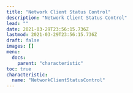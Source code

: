 ```yaml
---
title: "Network Client Status Control"
description: "Network Client Status Control"
lead: ""
date: 2021-03-29T23:56:15.736Z
lastmod: 2021-03-29T23:56:15.736Z
draft: false
images: []
menu:
  docs:
    parent: "characteristic"
toc: true
characteristic:
  name: "NetworkClientStatusControl"
---
```

